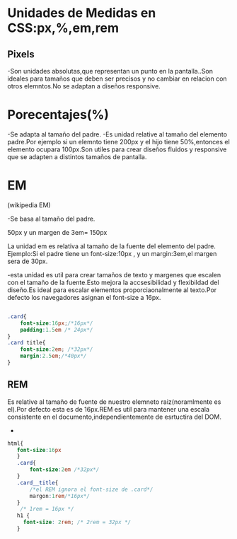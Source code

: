 # Unidades de Medidas en CSS:px,%,em,rem

## Pixels
-Son unidades absolutas,que representan un punto en la pantalla..Son ideales para tamaños que deben ser precisos y no cambiar en relacion con otros elemntos.No se adaptan a diseños responsive.

# Porecentajes(%)

-Se adapta al tamaño del padre.
-Es unidad relative al tamaño del elemento padre.Por ejemplo si un elemnto tiene 200px y el hijo tiene 50%,entonces el elemento ocupara 100px.Son utiles para crear diseños fluidos y responsive que se adapten a distintos tamaños de pantalla.

# EM

(wikipedia EM)

-Se basa al tamaño del padre.
  
  50px y un margen de 3em= 150px

La unidad em es relativa al tamaño de la fuente del elemento del padre.
Ejemplo:Si el padre tiene un font-size:10px , y un margin:3em,el margen sera de 30px.

-esta unidad es util para crear tamaños de texto y margenes que escalen con el tamaño de la fuente.Esto mejora la accsesibilidad y flexibildad del diseño.Es ideal para escalar elementos proporciaonalmente al texto.Por defecto los navegadores asignan el font-size a 16px.



```css

.card{
    font-size:16px;/*16px*/
    padding:1.5em /* 24px*/
}
.card title{
    font-size:2em; /*32px*/
    margin:2.5em;/*40px*/
}
```
## REM

 Es relative al tamaño de fuente de nuestro elemneto raiz(noramlmente es el<html>).Por defecto esta es de 16px.REM es util para mantener una escala consistente en el documento,independientemente de esrtuctira del DOM.


 -

 ```css
 html{
    font-size:16px
    }
    .card{
        font-size:2em /*32px*/
    }
    .card__title{
        /*el REM ignora el font-size de .card*/
        margon:1rem/*16px*/
    }
     /* 1rem = 16px */
    h1 {
      font-size: 2rem; /* 2rem = 32px */
    }
